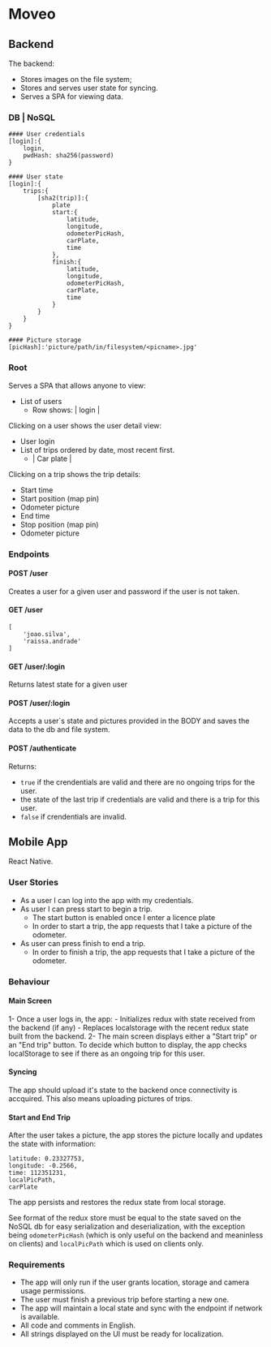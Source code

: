 # Moveo

## Backend

The backend:
- Stores images on the file system;
- Stores and serves user state for syncing.
- Serves a SPA for viewing data.

### DB | NoSQL

```
#### User credentials
[login]:{
    login,
    pwdHash: sha256(password)
}

#### User state
[login]:{
    trips:{
        [sha2(trip)]:{
            plate
            start:{
                latitude,
                longitude,
                odometerPicHash,
                carPlate,
                time
            },
            finish:{
                latitude,
                longitude,
                odometerPicHash,
                carPlate,
                time
            }
        }
    }
}

#### Picture storage
[picHash]:'picture/path/in/filesystem/<picname>.jpg'

```

### Root

Serves a SPA that allows anyone to view:
- List of users
    - Row shows: | login |

Clicking on a user shows the user detail view:
- User login
- List of trips ordered by date, most recent first.
    - | Car plate |

Clicking on a trip shows the trip details:
- Start time
- Start position (map pin)
- Odometer picture
- End time
- Stop position (map pin)
- Odometer picture


### Endpoints

#### POST /user

Creates a user for a given user and password if the user is not taken.

#### GET /user

```
[
    'joao.silva',
    'raissa.andrade'
]
```

#### GET /user/:login

Returns latest state for a given user

#### POST /user/:login

Accepts a user`s state and pictures provided in the BODY and saves the data to the db and file system.

#### POST /authenticate

Returns: 
- `true` if the crendentials are valid and there are no ongoing trips for the user.
- the state of the last trip if credentials are valid and there is a trip for this user.
- `false` if crendentials are invalid.

## Mobile App

React Native.

### User Stories
- As a user I can log into the app with my credentials.
- As user I can press start to begin a trip.
    - The start button is enabled once I enter a licence plate
    - In order to start a trip, the app requests that I take a picture of the odometer.
- As user can press finish to end a trip.
    - In order to finish a trip, the app requests that I take a picture of the odometer.

### Behaviour

#### Main Screen
1- Once a user logs in, the app:
    - Initializes redux with state received from the backend (if any)
    - Replaces localstorage with the recent redux state built from the backend.
2- The main screen displays either a "Start trip" or an "End trip" button. To decide which button to display, the app checks localStorage to see if there as an ongoing trip for this user.

#### Syncing

The app should upload it's state to the backend once connectivity is accquired. This also means uploading pictures of trips.

#### Start and End Trip
After the user takes a picture, the app stores the picture locally and updates the state with information:

```
latitude: 0.23327753,
longitude: -0.2566,
time: 112351231,
localPicPath,
carPlate
```

The app persists and restores the redux state from local storage.

See format of the redux store must be equal to the state saved on the NoSQL db for easy serialization and deserialization, with the exception being `odometerPicHash` (which is only useful on the backend and meaninless on clients) and `localPicPath` which is used on clients only.

### Requirements
- The app will only run if the user grants location, storage and camera usage permissions.
- The user must finish a previous trip before starting a new one.
- The app will maintain a local state and sync with the endpoint if network is available.
- All code and comments in English.
- All strings displayed on the UI must be ready for localization.
